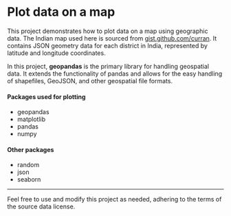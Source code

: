 # Plot data on a map

This project demonstrates how to plot data on a map using geographic data. The Indian map used here is sourced from [gist.github.com/curran](https://gist.github.com/curran/49fa25fc44c84fcbebb51e60946145a4). It contains JSON geometry data for each district in India, represented by latitude and longitude coordinates.

In this project, **geopandas** is the primary library for handling geospatial data. It extends the functionality of pandas and allows for the easy handling of shapefiles, GeoJSON, and other geospatial file formats.

#### Packages used for plotting
- geopandas
- matplotlib
- pandas
- numpy

#### Other packages
- random
- json
- seaborn

---
Feel free to use and modify this project as needed, adhering to the terms of the source data license.